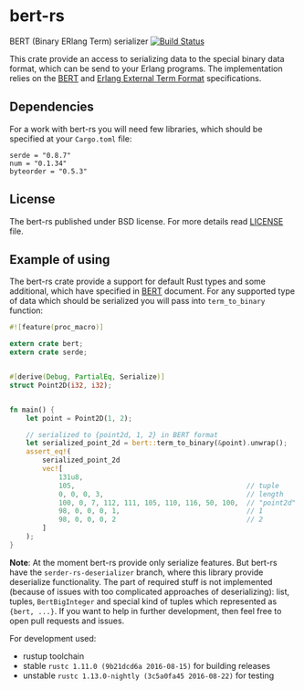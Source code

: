 # bert-rs
BERT (Binary ERlang Term) serializer [![Build Status](https://travis-ci.org/Relrin/bert-rs.svg?branch=master)](https://travis-ci.org/Relrin/bert-rs)

This crate provide an access to serializing data to the special binary data format, which can be send to your Erlang programs. The implementation relies on the [BERT](http://bert-rpc.org/) and [Erlang External Term Format](http://erlang.org/doc/apps/erts/erl_ext_dist.html) specifications.

Dependencies
------------
For a work with bert-rs you will need few libraries, which should be specified at your `Cargo.toml` file:
```
serde = "0.8.7"
num = "0.1.34"
byteorder = "0.5.3"
```

License
-------
The bert-rs published under BSD license. For more details read [LICENSE](https://github.com/Relrin/bert-rs/blob/master/LICENSE) file.

Example of using
----------------
The bert-rs crate provide a support for default Rust types and some additional, which have specified in [BERT](http://bert-rpc.org/) document. For any supported type of data which should be serialized you will pass into `term_to_binary` function:

```rust
#![feature(proc_macro)]

extern crate bert;
extern crate serde;


#[derive(Debug, PartialEq, Serialize)]
struct Point2D(i32, i32);


fn main() {
    let point = Point2D(1, 2);

    // serialized to {point2d, 1, 2} in BERT format
    let serialized_point_2d = bert::term_to_binary(&point).unwrap(); 
    assert_eq!(
        serialized_point_2d
        vec![
            131u8,
            105,                                          // tuple
            0, 0, 0, 3,                                   // length
            100, 0, 7, 112, 111, 105, 110, 116, 50, 100,  // "point2d" as atom
            98, 0, 0, 0, 1,                               // 1
            98, 0, 0, 0, 2                                // 2
        ]   
    );
}
```

**Note**: At the moment bert-rs provide only serialize features. But bert-rs have the `serder-rs-deserializer` branch, where this library provide deserialize functionality. The part of required stuff is not implemented (because of issues with too complicated approaches of deserializing): list, tuples, `BertBigInteger` and special kind of tuples which represented as `{bert, ...}`. If you want to help in further development, then feel free to open pull requests and issues.

For development used:
- rustup toolchain
- stable `rustc 1.11.0 (9b21dcd6a 2016-08-15)` for building releases
- unstable `rustc 1.13.0-nightly (3c5a0fa45 2016-08-22)` for testing
